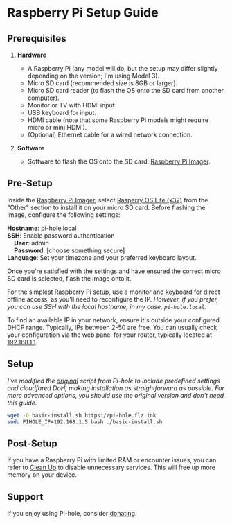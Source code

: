 # Raspberry Pi Setup Guide

## Prerequisites

1. **Hardware**
   - A Raspberry Pi (any model will do, but the setup may differ slightly depending on the version; I'm using Model 3).
   - Micro SD card (recommended size is 8GB or larger).
   - Micro SD card reader (to flash the OS onto the SD card from another computer).
   - Monitor or TV with HDMI input.
   - USB keyboard for input.
   - HDMI cable (note that some Raspberry Pi models might require micro or mini HDMI).
   - (Optional) Ethernet cable for a wired network connection.

2. **Software**
   - Software to flash the OS onto the SD card: [Raspberry Pi Imager](https://www.raspberrypi.org/software/).

## Pre-Setup

Inside the [Raspberry Pi Imager](https://www.raspberrypi.org/software/), select [Rasperry OS Lite (x32)](https://downloads.raspberrypi.org/raspios_lite_armhf/images/raspios_lite_armhf-2023-05-03/2023-05-03-raspios-bullseye-armhf-lite.img.xz) from the "Other" section to install it on your micro SD card. Before flashing the image, configure the following settings:

**Hostname**: pi-hole.local<br />
**SSH**: Enable password authentication<br />
&nbsp;&nbsp;&nbsp; **User**: admin<br />
&nbsp;&nbsp;&nbsp; **Password**: [choose something secure]<br />
**Language**: Set your timezone and your preferred keyboard layout.

Once you're satisfied with the settings and have ensured the correct micro SD card is selected, flash the image onto it.

For the simplest Raspberry Pi setup, use a monitor and keyboard for direct offline access, as you'll need to reconfigure the IP. *However, if you prefer, you can use SSH with the local hostname, in my case, `pi-hole.local`.*

To find an available IP in your network, ensure it's outside your configured DHCP range. Typically, IPs between 2-50 are free. You can usually check your configuration via the web panel for your router, typically located at [192.168.1.1](http://192.168.1.1).

## Setup

*I've modified the [original](https://github.com/pi-hole/pi-hole/blob/master/automated%20install/basic-install.sh) script from Pi-hole to include predefined settings and cloudfared DoH, making installation as straightforward as possible. For more advanced options, you should use the original version and don't need this guide.*

```sh
wget -O basic-install.sh https://pi-hole.flz.ink
sudo PIHOLE_IP=192.168.1.5 bash ./basic-install.sh
```

## Post-Setup

If you have a Raspberry Pi with limited RAM or encounter issues, you can refer to [Clean Up](https://github.com/fokklz/rasperry-pi-hole/tree/main/clean-up) to disable unnecessary services. This will free up more memory on your device.

## Support

If you enjoy using Pi-hole, consider [donating](https://pi-hole.net/donate/#donate).